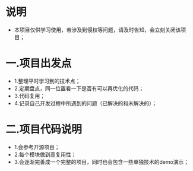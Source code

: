 # 说明
+ 本项目仅供学习使用，若涉及到侵权等问题，请及时告知，会立刻关闭该项目；

# 一.项目出发点
+ 1.整理平时学习到的技术点；
+ 2.定期盘点，同一位置看一下是否有可以再优化的代码；
+ 3.代码复用；
+ 4.记录自己开发过程中所遇到的问题（已解决的和未解决的）；

# 二.项目代码说明
+ 1.会参考开源项目；
+ 2.每个模块做到高复用性；
+ 3.会逐渐完善成一个完整的项目，同时也会包含一些单独技术的demo演示；

